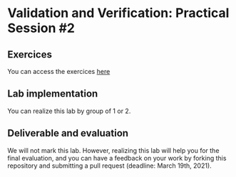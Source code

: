 # Validation and Verification: Practical Session #2

## Exercices

You can access the exercices [here](sujet.md)

## Lab implementation

You can realize this lab by group of 1 or 2. 

## Deliverable and evaluation

We will not mark this lab. However, realizing this lab will help you for the final evaluation, and you can have a feedback on your work by forking this repository and submitting a pull request (deadline: March 19th, 2021).
